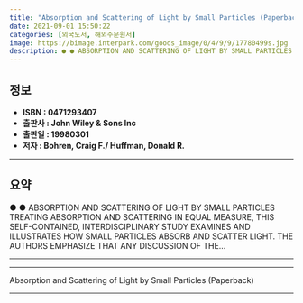 ```yaml
---
title: "Absorption and Scattering of Light by Small Particles (Paperback)"
date: 2021-09-01 15:50:22
categories: [외국도서, 해외주문원서]
image: https://bimage.interpark.com/goods_image/0/4/9/9/17780499s.jpg
description: ● ● ABSORPTION AND SCATTERING OF LIGHT BY SMALL PARTICLES TREATING ABSORPTION AND SCATTERING IN EQUAL MEASURE, THIS SELF-CONTAINED, INTERDISCIPLINARY STUDY EX
---
```


## **정보**

- **ISBN : 0471293407**
- **출판사 : John Wiley & Sons Inc**
- **출판일 : 19980301**
- **저자 : Bohren, Craig F./ Huffman, Donald R.**

------



## **요약**

●  ●  ABSORPTION AND SCATTERING OF LIGHT BY SMALL PARTICLES TREATING ABSORPTION AND SCATTERING IN EQUAL MEASURE, THIS SELF-CONTAINED, INTERDISCIPLINARY STUDY EXAMINES AND ILLUSTRATES HOW SMALL PARTICLES ABSORB AND SCATTER LIGHT. THE AUTHORS EMPHASIZE THAT ANY DISCUSSION OF THE... 

------



------


Absorption and Scattering of Light by Small Particles (Paperback) 

------


